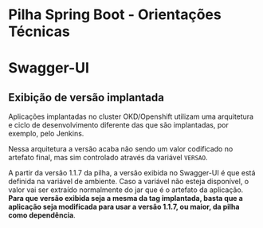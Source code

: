 # Pilha Spring Boot - Orientações Técnicas

# Swagger-UI
## Exibição de versão implantada

Aplicações implantadas no cluster OKD/Openshift utilizam uma arquitetura e ciclo de desenvolvimento diferente das que são implantadas, por exemplo, pelo Jenkins.

Nessa arquitetura a versão acaba não sendo um valor codificado no artefato final, mas sim controlado através da variável `VERSAO`.

A partir da versão 1.1.7 da pilha, a versão exibida no Swagger-UI é que está definida na variável de ambiente. Caso a variável não esteja disponível, o valor vai ser extraído normalmente do jar que é o artefato da aplicação. **Para que versão exibida seja a mesma da tag implantada, basta que a aplicação seja modificada para usar a versão 1.1.7, ou maior, da pilha como dependência**.